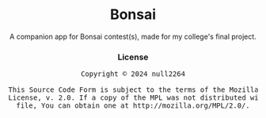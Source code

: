 <div align="center">

# Bonsai

A companion app for Bonsai contest(s), made for my college's final project.

### License

<pre>
Copyright © 2024 null2264

This Source Code Form is subject to the terms of the Mozilla Public
License, v. 2.0. If a copy of the MPL was not distributed with this
file, You can obtain one at http://mozilla.org/MPL/2.0/.
</pre>

</div>
